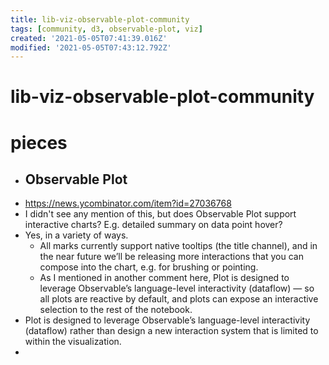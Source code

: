 ```yaml
---
title: lib-viz-observable-plot-community
tags: [community, d3, observable-plot, viz]
created: '2021-05-05T07:41:39.016Z'
modified: '2021-05-05T07:43:12.792Z'
---
```


# lib-viz-observable-plot-community


# pieces

- ## 	Observable Plot 
- https://news.ycombinator.com/item?id=27036768
- I didn't see any mention of this, but does Observable Plot support interactive charts? E.g. detailed summary on data point hover?
- Yes, in a variety of ways. 
  - All marks currently support native tooltips (the title channel), and in the near future we’ll be releasing more interactions that you can compose into the chart, e.g. for brushing or pointing. 
  - As I mentioned in another comment here, Plot is designed to leverage Observable’s language-level interactivity (dataflow) — so all plots are reactive by default, and plots can expose an interactive selection to the rest of the notebook.
- Plot is designed to leverage Observable’s language-level interactivity (dataflow) rather than design a new interaction system that is limited to within the visualization.
- 



